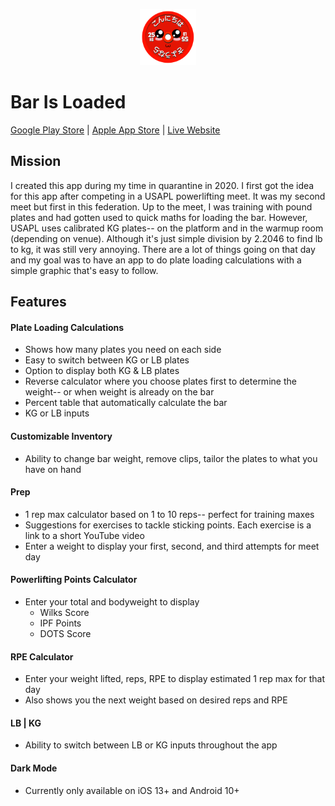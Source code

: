 <p align='center'>
  <a href="https://barisloadedapp.com/">
    <img src="./src/images/logo.png" width=90/>
  </a>
</p>

# Bar Is Loaded

[Google Play Store](https://play.google.com/store/apps/details?id=com.dongledan.barisloaded2) | [Apple App Store](https://apps.apple.com/us/app/bar-is-loaded-gym-calculator/id1509374210?ls=1) | [Live Website](https://barisloadedapp.com/)

## Mission

I created this app during my time in quarantine in 2020. I first got the idea for this app after competing in a USAPL powerlifting meet. It was my second meet but first in this federation. Up to the meet, I was training with pound plates and had gotten used to quick maths for loading the bar. However, USAPL uses calibrated KG plates-- on the platform and in the warmup room (depending on venue). Although it's just simple division by 2.2046 to find lb to kg, it was still very annoying. There are a lot of things going on that day and my goal was to have an app to do plate loading calculations with a simple graphic that's easy to follow.

## Features

#### Plate Loading Calculations

- Shows how many plates you need on each side
- Easy to switch between KG or LB plates
- Option to display both KG & LB plates
- Reverse calculator where you choose plates first to determine the weight-- or when weight is already on the bar
- Percent table that automatically calculate the bar
- KG or LB inputs

#### Customizable Inventory

- Ability to change bar weight, remove clips, tailor the plates to what you have on hand

#### Prep

- 1 rep max calculator based on 1 to 10 reps-- perfect for training maxes
- Suggestions for exercises to tackle sticking points. Each exercise is a link to a short YouTube video
- Enter a weight to display your first, second, and third attempts for meet day

#### Powerlifting Points Calculator

- Enter your total and bodyweight to display
  - Wilks Score
  - IPF Points
  - DOTS Score

#### RPE Calculator

- Enter your weight lifted, reps, RPE to display estimated 1 rep max for that day
- Also shows you the next weight based on desired reps and RPE

#### LB | KG

- Ability to switch between LB or KG inputs throughout the app

#### Dark Mode

- Currently only available on iOS 13+ and Android 10+
